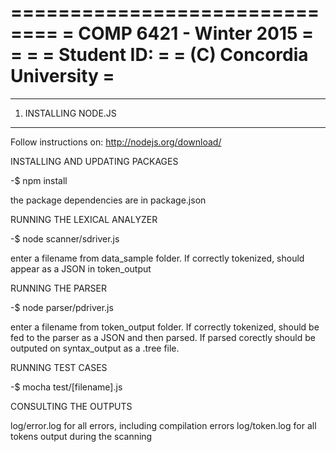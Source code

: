 ==============================
= COMP 6421 - Winter 2015    =
=                            =
= Student ID:                =
= (C) Concordia University   =
==============================


-------------------------
1. INSTALLING NODE.JS
-------------------------

Follow instructions on: http://nodejs.org/download/

INSTALLING AND UPDATING PACKAGES

-$ npm install

the package dependencies are in package.json

RUNNING THE LEXICAL ANALYZER

-$ node  scanner/sdriver.js

enter a filename from data_sample folder. If correctly tokenized, should appear as a JSON in token_output

RUNNING THE PARSER

-$ node  parser/pdriver.js

enter a filename from token_output folder. If correctly tokenized, should be fed to the parser as a JSON and then parsed.
If parsed corectly should be outputed on syntax_output as a .tree file.

RUNNING TEST CASES

-$ mocha test/[filename].js

CONSULTING THE OUTPUTS

log/error.log for all errors, including compilation errors
log/token.log for all tokens output during the scanning